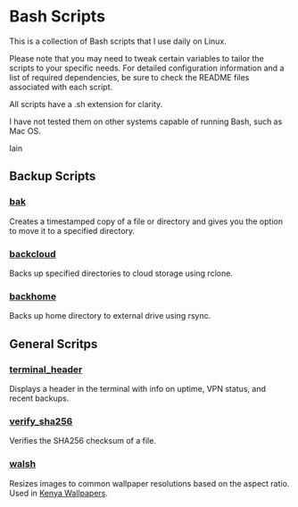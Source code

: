 # Bash Scripts

This is a collection of Bash scripts that I use daily on Linux.

Please note that you may need to tweak certain variables to tailor the scripts to your specific needs. For detailed configuration information and a list of required dependencies, be sure to check the README files associated with each script.

All scripts have a .sh extension for clarity. 

I have not tested them on other systems capable of running Bash, such as Mac OS.

Iain

## Backup Scripts 

### [bak](backup-scripts/bak)
Creates a timestamped copy of a file or directory and gives you the option to move it to a specified directory.

### [backcloud](backup-scripts/backcloud)
Backs up specified directories to cloud storage using rclone.

### [backhome](backup-scripts/backhome)
Backs up home directory to external drive using rsync.

## General Scritps

### [terminal_header](general-scripts/terminal_header)
Displays a header in the terminal with info on uptime, VPN status, and recent backups.

### [verify_sha256](general-scripts/verify_sha256)
Verifies the SHA256 checksum of a file.

### [walsh](general-scripts/walsh)
Resizes images to common wallpaper resolutions based on the aspect ratio. Used in [Kenya Wallpapers](https://github.com/KennedyIDK/kenya-wallpapers).

